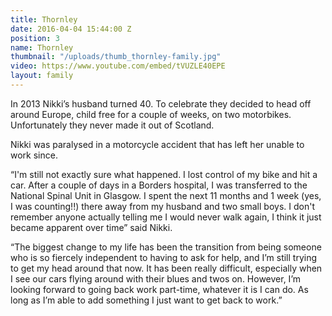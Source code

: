 ```yaml
---
title: Thornley
date: 2016-04-04 15:44:00 Z
position: 3
name: Thornley
thumbnail: "/uploads/thumb_thornley-family.jpg"
video: https://www.youtube.com/embed/tVUZLE40EPE
layout: family
---
```


In 2013 Nikki’s husband turned 40. To celebrate they decided to head off around Europe, child free for a couple of weeks, on two motorbikes. Unfortunately they never made it out of Scotland.

Nikki was paralysed in a motorcycle accident that has left her unable to work since.

“I'm still not exactly sure what happened. I lost control of my bike and hit a car. After a couple of days in a Borders hospital, I was transferred to the National Spinal Unit in Glasgow. I spent the next 11 months and 1 week (yes, I was counting!!) there away from my husband and two small boys. I don't remember anyone actually telling me I would never walk again, I think it just became apparent over time” said Nikki.

“The biggest change to my life has been the transition from being someone who is so fiercely independent to having to ask for help, and I’m still trying to get my head around that now. It has been really difficult, especially when I see our cars flying around with their blues and twos on. However, I’m looking forward to going back work part-time, whatever it is I can do. As long as I’m able to add something I just want to get back to work.”